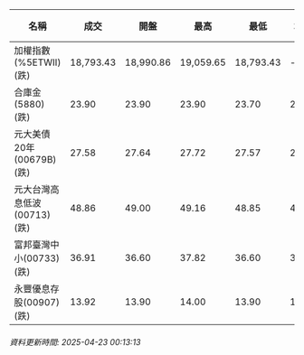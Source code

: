 | 名稱 | 成交 | 開盤 | 最高 | 最低 | 均價 | 成交金額(億) | 昨收 | 漲跌幅 | 漲跌 | 總量 | 昨量 | 振幅 |
| -------- | -------- | -------- | -------- |-------- | -------- | -------- |-------- |-------- |-------- | -------- | -------- |-------- |
|加權指數(%5ETWII) (跌)|18,793.43|18,990.86|19,059.65|18,793.43|-|2,437.22|19,106.20|1.64%|312.77|4,835,707|0|1.39%|
|合庫金(5880) (跌)|23.90|23.90|23.90|23.70|23.81|1.26|24.00|0.42%|0.10|5,311|6,792|0.83%|
|元大美債20年(00679B) (跌)|27.58|27.64|27.72|27.57|27.66|16.86|27.77|0.68%|0.19|60,947|81,714|0.54%|
|元大台灣高息低波(00713) (跌)|48.86|49.00|49.16|48.85|48.99|5.90|49.26|0.81%|0.40|12,044|12,007|0.63%|
|富邦臺灣中小(00733) (跌)|36.91|36.60|37.82|36.60|37.34|0.652|37.55|1.70%|0.64|1,746|956|3.25%|
|永豐優息存股(00907) (跌)|13.92|13.90|14.00|13.90|13.93|0.248|14.04|0.85%|0.12|1,778|1,915|0.71%|
###### 資料更新時間: 2025-04-23 00:13:13